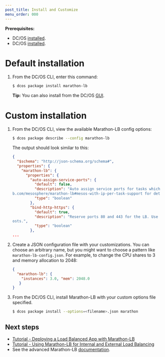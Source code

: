 ```yaml
---
post_title: Install and Customize
menu_order: 000
---
```



**Prerequisites:**

- DC/OS [installed](/docs/1.8/administration/installing/).
- DC/OS [installed](/docs/1.8/usage/cli/install/).

# Default installation

1.  From the DC/OS CLI, enter this command:

    ```bash
    $ dcos package install marathon-lb
    ```
    
    **Tip:** You can also install from the DC/OS [GUI](/docs/1.8/usage/webinterface/). 


# Custom installation

1.  From the DC/OS CLI, view the available Marathon-LB config options:

    ```bash
    $ dcos package describe --config marathon-lb
    ```
    
    The output should look similar to this:
    
    ```json
    {
      "$schema": "http://json-schema.org/schema#",
      "properties": {
        "marathon-lb": {
          "properties": {
            "auto-assign-service-ports": {
              "default": false,
              "description": "Auto assign service ports for tasks which use IP-per-task. See https://githu
    b.com/mesosphere/marathon-lb#mesos-with-ip-per-task-support for details.",
              "type": "boolean"
            },
            "bind-http-https": {
              "default": true,
              "description": "Reserve ports 80 and 443 for the LB. Use this if you intend to use virtual h
    osts.",
              "type": "boolean"
            },
    ...
    ```
    
1.  Create a JSON configuration file with your customizations. You can choose an arbitrary name, but you might want to choose a pattern like `marathon-lb-config.json`. For example, to change the CPU shares to 3 and memory allocation to 2048:
    
    ```json
    {
      "marathon-lb": {
        "instances": 3.0, "mem": 2048.0
       }
    }
    ```
    
4.  From the DC/OS CLI, install Marathon-LB with your custom options file specified. 

    ```bash
    $ dcos package install --options=<filename>.json marathon
    ```

## Next steps

- [Tutorial - Deploying a Load Balanced App with Marathon-LB](/docs/1.8/usage/service-discovery/marathon-lb/marathon-lb-basic-tutorial/)
- [Tutorial - Using Marathon-LB for Internal and External Load Balancing](/docs/1.8/usage/service-discovery/marathon-lb/marathon-lb-advanced-tutorial/)
- See the advanced Marathon-LB [documentation](/docs/1.8/usage/service-discovery/marathon-lb/advanced/).